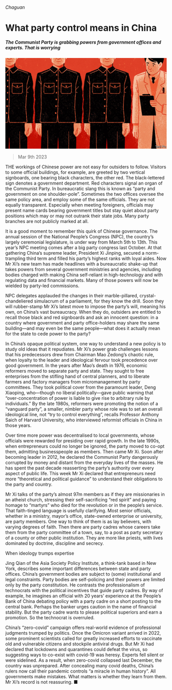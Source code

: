 ###### Chaguan

# What party control means in China 

##### The Communist Party is grabbing powers from government offices and experts. That is worrying 

![image](images/20230311_CND000.jpg) 

> Mar 9th 2023 

THE workings of Chinese power are not easy for outsiders to follow. Visitors to some official buildings, for example, are greeted by two vertical signboards, one bearing black characters, the other red. The black-lettered sign denotes a government department. Red characters signal an organ of the Communist Party. In bureaucratic slang this is known as “party and government on one shoulder-pole”. Sometimes the two offices oversee the same policy area, and employ some of the same officials. They are not equally transparent. Especially when meeting foreigners, officials may present name cards bearing government titles but stay quiet about party positions which may or may not outrank their state jobs. Many party branches are not publicly marked at all.

It is a good moment to remember this quirk of Chinese governance. The annual session of the National People’s Congress (NPC), the country’s largely ceremonial legislature, is under way from March 5th to 13th. This year’s NPC meeting comes after a big party congress last October. At that gathering China’s supreme leader, President Xi Jinping, secured a norm-trampling third term and filled his party’s highest ranks with loyal aides. Now Mr Xi’s new team has made headlines with a bureaucratic shake-up that takes powers from several government ministries and agencies, including bodies charged with making China self-reliant in high-technology and with regulating data and financial markets. Many of those powers will now be wielded by party-led commissions. 

NPC delegates applauded the changes in their marble-pillared, crystal-chandeliered simulacrum of a parliament, for they know the drill. Soon they will rubber-stamp Mr Xi’s latest move to impose the party’s will, meaning his own, on China’s vast bureaucracy. When they do, outsiders are entitled to recall those black and red signboards and ask an innocent question: in a country where government and party office-holders may share the same building—and may even be the same people—what does it actually mean for the state to cede power to the party?

In China’s opaque political system, one way to understand a new policy is to study old ideas that it repudiates. Mr Xi’s power grab challenges lessons that his predecessors drew from Chairman Mao Zedong’s chaotic rule, when loyalty to the leader and ideological fervour took precedence over good government. In the years after Mao’s death in 1976, economic reformers moved to separate party and state. They sought to free enterprises from the stifling hand of central planners, and to liberate farmers and factory managers from micromanagement by party committees. They took political cover from the paramount leader, Deng Xiaoping, who—though no liberal politically—gave public warning that “over-concentration of power is liable to give rise to arbitrary rule by individuals.” By the late 1980s, reformers were promoting the notion of a “vanguard party”, a smaller, nimbler party whose role was to set an overall ideological line, not “try to control everything”, recalls Professor Anthony Saich of Harvard University, who interviewed reformist officials in China in those years.

Over time more power was decentralised to local governments, whose officials were rewarded for presiding over rapid growth. In the late 1990s, when entrepreneurs could no longer be ignored, the party moved to co-opt them, admitting businesspeople as members. Then came Mr Xi. Soon after becoming leader in 2012, he declared the Communist Party dangerously corrupted by money and distant from the everyday lives of the masses. He has spent the past decade reasserting the party’s authority over every aspect of public life. This week Mr Xi declared that entrepreneurs need more “theoretical and political guidance” to understand their obligations to the party and country.

Mr Xi talks of the party’s almost 97m members as if they are missionaries in an atheist church, stressing their self-sacrificing “red spirit” and paying homage to “martyrs” who died for the revolution or in the people’s service. That faith-tinged language is usefully clarifying. Most senior officials, whether in a ministry, mayor’s office, state-owned enterprise or university, are party members. One way to think of them is as lay believers, with varying degrees of faith. Then there are party cadres whose careers take them from the party committee of a town, say, to a post as party secretary of a county or other public institution. They are more like priests, with lives dominated by doctrine, discipline and secrecy.

When ideology trumps expertise

Jing Qian of the Asia Society Policy Institute, a think-tank based in New York, describes some important differences between state and party offices. China’s government bodies are subject to (some) institutional and legal constraints. Party bodies are self-policing and their powers are limited only by the party constitution. He contrasts the professionalism of technocrats with the political incentives that guide party cadres. By way of example, he imagines an official with 20 years’ experience at the People’s Bank of China debating policy with a party cadre on a short posting to the central bank. Perhaps the banker urges caution in the name of financial stability. But the party cadre wants to please political superiors and earn a promotion. So the technocrat is overruled.

China’s “zero-covid” campaign offers real-world evidence of professional judgments trumped by politics. Once the Omicron variant arrived in 2022, some prominent scientists called for greatly increased efforts to vaccinate old and vulnerable citizens and stockpile antiviral drugs. But Mr Xi had declared that lockdowns and quarantines could defeat the virus, so suggesting ways to co-exist with covid-19 was heresy. Experts fell silent or were sidelined. As a result, when zero-covid collapsed last December, the country was unprepared. After concealing many covid deaths, China’s rulers now call their pandemic controls “a miracle in human history”. All governments make mistakes. What matters is whether they learn from them. Mr Xi’s record is not reassuring. ■






